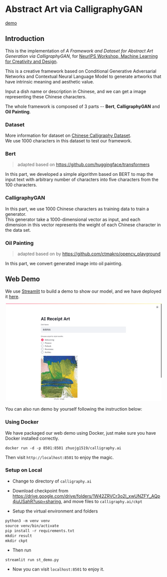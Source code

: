 # Abstract Art via CalligraphyGAN  

[demo](http://54.223.165.220:8501)  

## Introduction
This is the implementation of *A Framework and Dataset for Abstract Art Generation via CalligraphyGAN*, 
for [NeurIPS Workshop, Machine Learning for Creativity and Design](https://neurips2020creativity.github.io/).  

This is a creative framework based on Conditional Generative Adversarial Networks and Contextual Neural Language Model to generate artworks that have intrinsic meaning and aesthetic value.

Input a dish name or description in Chinese, and we can get a image representing these Chinese characters.  

The whole framework is composed of 3 parts -- **Bert**, **CalligraphyGAN** and **Oil Painting**.

### Dataset

More information for dataset on [Chinese Calligraphy Dataset](https://github.com/zhuojg/chinese-calligraphy-dataset).  
We use 1000 characters in this dataset to test our framework.

### Bert
>adapted based on https://github.com/huggingface/transformers  

In this part, we developed a simple algorithm based on BERT to map the input text with arbitrary number of characters into five characters from the 100 characters.

### CalligraphyGAN
In this part, we use 1000 Chinese characters as training data to train a generator.  
This generator take a 1000-dimensional vector as input,
and each dimension in this vector represents the weight of each Chinese character in the data set.

### Oil Painting
>adapted based on by https://github.com/ctmakro/opencv_playground  

In this part, we convert generated image into oil painting.

## Web Demo  

We use [Streamlit](https://www.streamlit.io/) to build a demo to show our model, and we have deployed it [here](http://54.223.165.220:8501).

<div align=center><img width="500" src="images/web_demo.png" /></div>

You can also run demo by yourself following the instruction below:

### Using Docker  

We have packaged our web demo using Docker, just make sure you have Docker installed correctly.  
```shell script
docker run -d -p 8501:8501 zhuojg1519/calligraphy.ai
```

Then visit `http://localhost:8501` to enjoy the magic.  

### Setup on Local  

- Change to directory of `calligraphy.ai`  
- Download checkpoint from https://drive.google.com/drive/folders/1W42ZRVCr3o2I_xwUNZFY_AQp4juUSahR?usp=sharing, 
and move files to `calligraphy.ai/ckpt`  

- Setup the virtual environment and folders  
```shell
python3 -m venv venv
source venv/bin/activate
pip install -r requirements.txt
mkdir result
mkdir ckpt
```

- Then run
```shell script
streamlit run st_demo.py
```
- Now you can visit `localhost:8501` to enjoy it.
